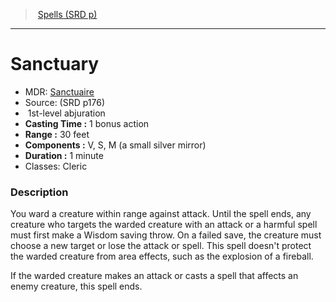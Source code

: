 ﻿---
!SpellItem
Family: SpellVO
Name: Sanctuary
AltName: '[Sanctuaire](hd_spells_sanctuaire.md)'
Type: abjuration
Level: 1
CastingTime: 1 bonus action
Range: 30 feet
Components: V, S, M (a small silver mirror)
Duration: 1 minute
Classes: Cleric
Source: (SRD p176)
Id: spells_vo.md#sanctuary
ParentLink: spells_vo.md#spells-srd-p
ParentName: Spells (SRD p)
NameLevel: 1
Attributes: {}
---
> [Spells (SRD p)](srd_spells.md)

---

# Sanctuary

- MDR: [Sanctuaire](hd_spells_sanctuaire.md)
- Source: (SRD p176)
-  1st-level abjuration
- **Casting Time :** 1 bonus action
- **Range :** 30 feet
- **Components :** V, S, M (a small silver mirror)
- **Duration :** 1 minute
- Classes: Cleric

### Description

You ward a creature within range against attack. Until the spell ends, any creature who targets the warded creature with an attack or a harmful spell must first make a Wisdom saving throw. On a failed save, the creature must choose a new target or lose the attack or spell. This spell doesn't protect the warded creature from area effects, such as the explosion of a fireball.

If the warded creature makes an attack or casts a spell that affects an enemy creature, this spell ends.

